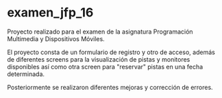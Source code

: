 # examen_jfp_16

Proyecto realizado para el examen de la asignatura Programación Multimedia y Dispositivos Móviles.

El proyecto consta de un formulario de registro y otro de acceso, además de diferentes screens para la visualización de pistas y monitores disponibles así como otra screen para "reservar" pistas en una fecha determinada.

Posteriormente se realizaron diferentes mejoras y corrección de errores.
